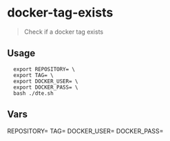 # docker-tag-exists
> Check if a docker tag exists

## Usage
```console
  export REPOSITORY= \
  export TAG= \
  export DOCKER_USER= \
  export DOCKER_PASS= \
  bash ./dte.sh
```

## Vars
REPOSITORY=
TAG=
DOCKER_USER=
DOCKER_PASS=